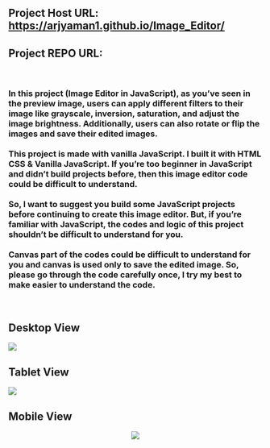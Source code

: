 ## Project Host URL: https://arjyaman1.github.io/Image_Editor/
## Project REPO URL: 
<br>
<h3>In this project (Image Editor in JavaScript), as you’ve seen in the preview image, users can apply different filters to their image like grayscale, inversion, saturation, and adjust the image brightness. Additionally, users can also rotate or flip the images and save their edited images.
<br><br>This project is made with vanilla JavaScript. I built it with HTML CSS & Vanilla JavaScript. If you’re too beginner in JavaScript and didn’t build projects before, then this image editor code could be difficult to understand.
<br><br>
So, I want to suggest you build some JavaScript projects before continuing to create this image editor. But, if you’re familiar with JavaScript, the codes and logic of this project shouldn’t be difficult to understand for you.
<br><br>
Canvas part of the codes could be difficult to understand for you and canvas is used only to save the edited image. So, please go through the code carefully once, I try my best to make easier to understand the code.</h3>
<br>
<h2>Desktop View</h2>
<a href='https://www.linkpicture.com/view.php?img=LPic63ebe38a49cac653994933'><img src='https://www.linkpicture.com/q/Desktop_view.jpg' type='image'></a>
<br>
<h2>Tablet View</h2>
<a href='https://www.linkpicture.com/view.php?img=LPic63ebe3df846af1533203975'><img src='https://www.linkpicture.com/q/Tablet_view.jpg' type='image'></a>
<br>
<h2>Mobile View</h2>
<p align="center"><img src="https://www.linkpicture.com/q/Mobile_view.jpg" type="image"></p>
<br>
